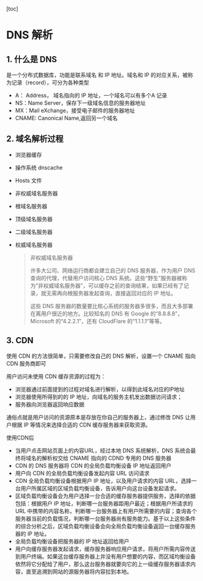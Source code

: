 [toc]

# DNS 解析

## 1. 什么是 DNS

是一个分布式数据库，功能是联系域名 和 IP 地址。域名和 IP 的对应关系，被称为记录（record），可分为各种类型

- A： Address， 域名指向的 IP 地址，一个域名可以有多个A 记录
- NS：Name Server，保存下一级域名信息的服务器地址
- MX：Mail eXchange，接受电子邮件的服务器地址
- CNAME: Canonical Name,返回另一个域名

## 2. 域名解析过程

- 浏览器缓存

- 操作系统 dnscache

- Hosts 文件

- 非权威域名服务器

- 根域名服务器

- 顶级域名服务器

- 二级域名服务器

- 权威域名服务器

  >非权威域名服务器
  >
  >许多大公司、网络运行商都会建立自己的 DNS 服务器，作为用户 DNS 查询的代理，代替用户访问核心 DNS 系统。这些“野生”服务器被称为“非权威域名服务器”，可以缓存之前的查询结果，如果已经有了记录，就无需再向根服务器发起查询，直接返回对应的 IP 地址。
  >
  >这些 DNS 服务器的数量要比核心系统的服务器多很多，而且大多部署在离用户很近的地方。比较知名的 DNS 有 Google 的“8.8.8.8”，Microsoft 的“4.2.2.1”，还有 CloudFlare 的“1.1.1.1”等等。

## 3. CDN

使用 CDN 的方法很简单，只需要修改自己的 DNS 解析，设置一个 CNAME 指向 CDN 服务商即可

用户访问未使用 CDN 缓存资源的过程为：

- 浏览器通过前面提到的过程对域名进行解析，以得到此域名对应的IP地址
- 浏览器使用所得到的的 IP 地址，向域名的服务主机发出数据访问请求；
- 服务器向浏览器返回响应数据

通俗点就是用户访问的资源原本是存放在你自己的服务器上，通过修改 DNS 让用户根据 IP 等情况来选择合适的 CDN 缓存服务器来获取资源。

使用CDN后

- 当用户点击网站页面上的内容URL，经过本地 DNS 系统解析，DNS 系统会最终将域名的解析权交给 CNAME 指向的 CDND 专用的 DNS 服务器
- CDN 的 DNS 服务器将 CDN 的全局负载均衡设备 IP 地址返回用户
- 用户向 CDN 的全局负载均衡设备发起内容 URL 访问请求
- CDN 全局负载均衡设备根据用户 IP 地址，以及用户请求的内容 URL，选择一台用户所属区域的区域负载均衡设备，告诉用户向这台设备发起请求。
- 区域负载均衡设备会为用户选择一台合适的缓存服务器提供服务，选择的依据包括：根据用户 IP 地址，判断哪一台服务器距用户最近；根据用户所请求的 URL 中携带的内容名称，判断哪一台服务器上有用户所需要的内容；查询各个服务器当前的负载情况，判断哪一台服务器尚有服务能力。基于以上这些条件的综合分析之后，区域负载均衡设备会向全局负载均衡设备返回一台缓存服务器的 IP 地址。
- 全局负载均衡设备把服务器的 IP 地址返回给用户
- 用户向缓存服务器发起请求，缓存服务器响应用户请求，将用户所需内容传送到用户终端。如果这台缓存服务器上并没有用户想要的内容，而区域均衡设备依然将它分配给了用户，那么这台服务器就要向它的上一级缓存服务器请求内容，直至追溯到网站的源服务器将内容拉到本地。

